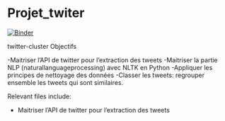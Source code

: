 # Projet_twiter
[![Binder](https://mybinder.org/badge_logo.svg)](https://mybinder.org/v2/gh/inesdai/Projet_twiter/master)



twitter-cluster
Objectifs

-Maitriser l’API de twitter pour l’extraction des tweets
-Maitriser la partie NLP (naturallanguageprocessing) avec NLTK en Python
-Appliquer les principes de nettoyage des données
-Classer les tweets: regrouper ensemble les tweets qui sont similaires.


Relevant files include:
- Maitriser l’API de twitter pour l’extraction des tweets
